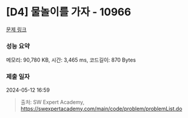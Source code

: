# [D4] 물놀이를 가자 - 10966 

[문제 링크](https://swexpertacademy.com/main/code/problem/problemDetail.do?contestProbId=AXWXMZta-PsDFAST) 

### 성능 요약

메모리: 90,780 KB, 시간: 3,465 ms, 코드길이: 870 Bytes

### 제출 일자

2024-05-12 16:59



> 출처: SW Expert Academy, https://swexpertacademy.com/main/code/problem/problemList.do